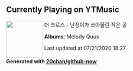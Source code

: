 ## Currently Playing on YTMusic

[<img align="left" width="100" src="https://lh3.googleusercontent.com/OCgMadEejAf1WqP_i5H82cDSEJ_oyuLfIcxeTXih6QzC9KMB_3QRKG_qEyhPXDjVZ5BtvGb9Lo0pmeRR">](https://music.youtube.com/channel/UCYVBzfV5IEk3bCMyPeqV1fg)

더 크로스 - 난장이가 쏘아올린 작은 공

**Albums**: Melody Quus

Last updated at 07/21/2020 18:27

#### Generated with [20chan/github-now](https://github.com/20chan/github-now)


<!--
**20chan/20chan** is a ✨ _special_ ✨ repository because its `README.md` (this file) appears on your GitHub profile.

Here are some ideas to get you started:

- 🔭 I’m currently working on ...
- 🌱 I’m currently learning ...
- 👯 I’m looking to collaborate on ...
- 🤔 I’m looking for help with ...
- 💬 Ask me about ...
- 📫 How to reach me: ...
- 😄 Pronouns: ...
- ⚡ Fun fact: ...
-->
